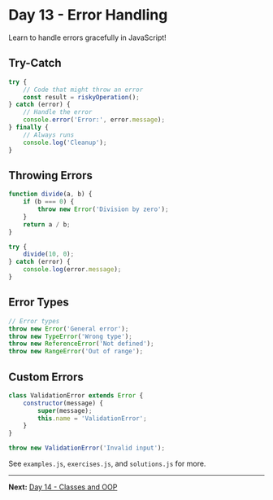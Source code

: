 # Day 13 - Error Handling

Learn to handle errors gracefully in JavaScript!

## Try-Catch

```javascript
try {
    // Code that might throw an error
    const result = riskyOperation();
} catch (error) {
    // Handle the error
    console.error('Error:', error.message);
} finally {
    // Always runs
    console.log('Cleanup');
}
```

## Throwing Errors

```javascript
function divide(a, b) {
    if (b === 0) {
        throw new Error('Division by zero');
    }
    return a / b;
}

try {
    divide(10, 0);
} catch (error) {
    console.log(error.message);
}
```

## Error Types

```javascript
// Error types
throw new Error('General error');
throw new TypeError('Wrong type');
throw new ReferenceError('Not defined');
throw new RangeError('Out of range');
```

## Custom Errors

```javascript
class ValidationError extends Error {
    constructor(message) {
        super(message);
        this.name = 'ValidationError';
    }
}

throw new ValidationError('Invalid input');
```

See `examples.js`, `exercises.js`, and `solutions.js` for more.

---

**Next:** [Day 14 - Classes and OOP](../Day14_Classes_OOP/README.md)
